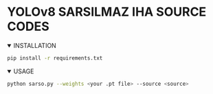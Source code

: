 # YOLOv8 SARSILMAZ IHA SOURCE CODES

<details open>
<summary>INSTALLATION</summary>

```bash
pip install -r requirements.txt
```
<details open>
<summary>USAGE</summary>

```bash
python sarso.py --weights <your .pt file> --source <source> 
```